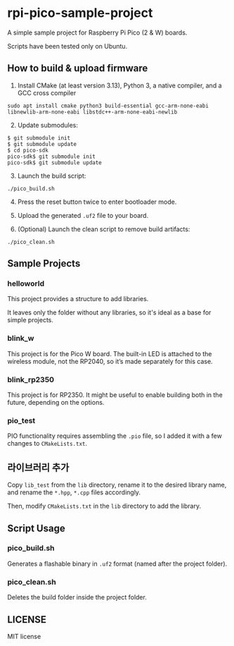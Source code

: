 # rpi-pico-sample-project

A simple sample project for Raspberry Pi Pico (2 & W) boards.

Scripts have been tested only on Ubuntu.

## How to build & upload firmware

1. Install CMake (at least version 3.13), Python 3, a native compiler, and a GCC cross compiler
```
sudo apt install cmake python3 build-essential gcc-arm-none-eabi libnewlib-arm-none-eabi libstdc++-arm-none-eabi-newlib
```
2. Update submodules:
```
$ git submodule init
$ git submodule update
$ cd pico-sdk
pico-sdk$ git submodule init
pico-sdk$ git submodule update
```
3. Launch the build script:
```
./pico_build.sh
```
4. Press the reset button twice to enter bootloader mode.

5. Upload the generated `.uf2` file to your board.

6. (Optional) Launch the clean script to remove build artifacts:
```
./pico_clean.sh
```

## Sample Projects

### helloworld

This project provides a structure to add libraries.

It leaves only the folder without any libraries, so it's ideal as a base for simple projects.

### blink\_w

This project is for the Pico W board. The built-in LED is attached to the wireless module, not the RP2040, so it’s made separately for this case.

### blink\_rp2350

This project is for RP2350. It might be useful to enable building both in the future, depending on the options.

### pio\_test

PIO functionality requires assembling the `.pio` file, so I added it with a few changes to `CMakeLists.txt`.

## 라이브러리 추가

Copy `lib_test` from the `lib` directory, rename it to the desired library name, and rename the `*.hpp`, `*.cpp` files accordingly.

Then, modify `CMakeLists.txt` in the `lib` directory to add the library.

## Script Usage

### pico\_build.sh

Generates a flashable binary in `.uf2` format (named after the project folder).

### pico\_clean.sh

Deletes the build folder inside the project folder.

## LICENSE

MIT license